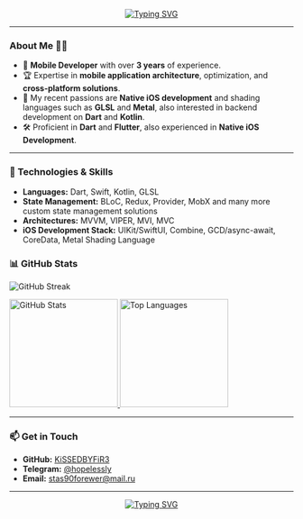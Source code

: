 <p align="center">
  <a href="https://git.io/typing-svg">
    <img src="https://readme-typing-svg.demolab.com?font=Fira+Code&weight=500&size=20&duration=2500&pause=500&color=5DA1F7&center=true&vCenter=true&width=600&lines=Hi,+I'm+Stas!;Experienced+Flutter+and+iOS+Developer;Passionate+about+mobile+application+development" alt="Typing SVG" />
  </a>
</p>

---

<h3>About Me 👨‍💻</h3>

- 🚀 **Mobile Developer** with over **3 years** of experience.
- 🏆 Expertise in **mobile application architecture**, optimization, and **cross-platform solutions**.
- 🌟 My recent passions are **Native iOS development** and shading languages such as **GLSL** and **Metal**, also interested in backend development on **Dart** and **Kotlin**.
- 🛠️ Proficient in **Dart** and **Flutter**, also experienced in **Native iOS Development**.
---

<h3>🔧 Technologies & Skills</h3>

- **Languages:** Dart, Swift, Kotlin, GLSL
- **State Management:** BLoC, Redux, Provider, MobX and many more custom state management solutions
- **Architectures:** MVVM, VIPER, MVI, MVC
- **iOS Development Stack:** UIKit/SwiftUI, Combine, GCD/async-await, CoreData, Metal Shading Language

<h3>📊 GitHub Stats</h3>

<p>
  <img alt="GitHub Streak" src="http://github-readme-streak-stats.herokuapp.com?user=KiSSEDBYFiR3&theme=tokyonight_duo&background=000000&hide_border=true&fire=ff751a"/>
</p>

<a href="https://github.com/anuraghazra/github-readme-stats">
  <img alt="GitHub Stats" src="https://github-readme-stats.vercel.app/api?username=KiSSEDBYFiR3&show_icons=true&theme=tokyonight&hide_border=true&bg_color=000000&include_all_commits=true&count_private=true&custom_title=KiSSEDBYFiR3's+GitHub+Stats&langs_count=10" height="192px"/>
</a>
<a href="https://github.com/anuraghazra/github-readme-stats">
  <img alt="Top Languages" src="https://github-readme-stats.vercel.app/api/top-langs/?username=KiSSEDBYFiR3&hide=javascript,css,scss,html,cmake,objective-c,c&theme=tokyonight&bg_color=000000&include_all_commits=true&count_private=true&hide_border=true" height="192px"/>
</a>

---

<h3>📫 Get in Touch</h3>

- **GitHub:** [KiSSEDBYFiR3](https://github.com/KiSSEDBYFiR3)
- **Telegram:** [@hopelessly](https://t.me/hopelessly)
- **Email:** [stas90forewer@mail.ru](mailto:stas90forewer@mail.ru)

---

<p align="center">
  <a href="https://git.io/typing-svg">
    <img src="https://readme-typing-svg.demolab.com?font=Fira+Code&weight=500&size=18&duration=2500&pause=500&color=F7768E&center=true&vCenter=true&width=435&lines=Always+learning+new+things!;+Let's+build+amazing+apps+together!" alt="Typing SVG" />
  </a>
</p>
